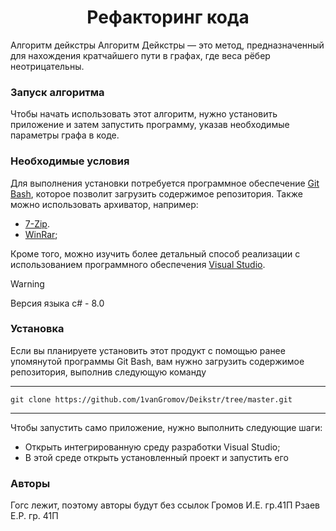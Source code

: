 <h1 align="center"> Рефакторинг кода</h1>
Алгоритм дейкстры
Алгоритм Дейкстры — это метод, предназначенный для нахождения кратчайшего пути в графах, где веса рёбер неотрицательны.

### Запуск алгоритма

Чтобы начать использовать этот алгоритм, нужно установить приложение и затем запустить программу, указав необходимые параметры графа в коде.

### Необходимые условия

Для выполнения установки потребуется программное обеспечение [Git Bash](https://git-scm.com/downloads), которое позволит загрузить содержимое репозитория. Также можно использовать архиватор, например:
- [7-Zip](https://www.7-zip.org/).
- [WinRar](https://best-rar.ru/?utm_source=direct&utm_medium=cpc&utm_campaign=winrar&utm_content=114240845&utm_term=---autotargeting&type=search&source=none&block=premium&pos=1&key=---autotargeting&campaign=114240845&name=DE%2C%20%28prapp%2C%20ucwinrar%29%2C%20%22ГК%22%20РФ%20new%20domain&name_lat=DE_prapp_ucwinrar_GK_RF_new_domain&retargeting=53014892315&ad=16495537123&phrase=53014892315&gbid=5491680008&device=desktop&region=47&region_name=Нижний%20Новгород&yclid=5373862461043638271);


Кроме того, можно изучить более детальный способ реализации с использованием программного обеспечения [Visual Studio](https://visualstudio.microsoft.com/ru/downloads).
> [!WARNING]  
> Версия языка c# - 8.0

### Установка

Если вы планируете установить этот продукт с помощью ранее упомянутой программы Git Bash, вам нужно загрузить содержимое репозитория, выполнив следующую команду

_____________________________________________________________
~~~
git clone https://github.com/1vanGromov/Deikstr/tree/master.git
~~~
_____________________________________________________________

Чтобы запустить само приложение, нужно выполнить следующие шаги:
- Открыть интегрированную среду разработки Visual Studio;
- В этой среде открыть установленный проект и запустить его


### Авторы
Гогс лежит, поэтому авторы будут без ссылок
Громов И.Е. гр.41П
Рзаев Е.Р. гр. 41П
